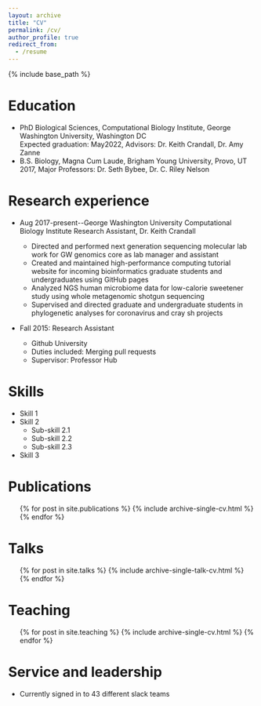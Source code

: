 ```yaml
---
layout: archive
title: "CV"
permalink: /cv/
author_profile: true
redirect_from:
  - /resume
---
```


{% include base_path %}

Education
======
* PhD Biological Sciences, Computational Biology Institute, George Washington University, Washington DC  
  Expected graduation: May2022,
  Advisors: Dr. Keith Crandall, Dr. Amy Zanne
* B.S. Biology, Magna Cum Laude, Brigham Young University, Provo, UT  
  2017, Major Professors: Dr. Seth Bybee, Dr. C. Riley Nelson

Research experience
======
* Aug 2017-present--George Washington University Computational Biology Institute
Research Assistant, Dr. Keith Crandall  
  * Directed and performed next generation sequencing molecular lab work for GW genomics core as lab manager and assistant
  * Created and maintained high-performance computing tutorial website for incoming bioinformatics graduate students and undergraduates using GitHub pages
  * Analyzed NGS human microbiome data for low-calorie sweetener study using whole metagenomic shotgun sequencing
  * Supervised and directed graduate and undergraduate students in phylogenetic analyses for coronavirus and cray sh projects

* Fall 2015: Research Assistant
  * Github University
  * Duties included: Merging pull requests
  * Supervisor: Professor Hub
  
Skills
======
* Skill 1
* Skill 2
  * Sub-skill 2.1
  * Sub-skill 2.2
  * Sub-skill 2.3
* Skill 3

Publications
======
  <ul>{% for post in site.publications %}
    {% include archive-single-cv.html %}
  {% endfor %}</ul>
  
Talks
======
  <ul>{% for post in site.talks %}
    {% include archive-single-talk-cv.html %}
  {% endfor %}</ul>
  
Teaching
======
  <ul>{% for post in site.teaching %}
    {% include archive-single-cv.html %}
  {% endfor %}</ul>
  
Service and leadership
======
* Currently signed in to 43 different slack teams
